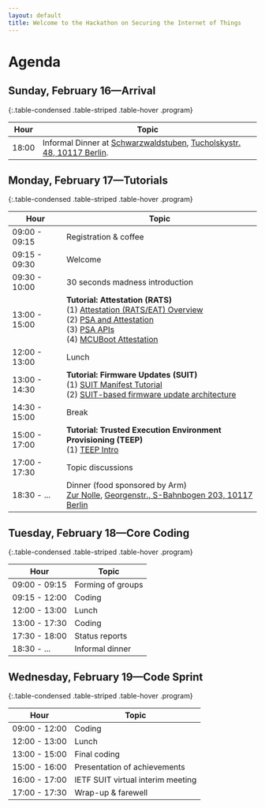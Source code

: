 ```yaml
---
layout: default
title: Welcome to the Hackathon on Securing the Internet of Things
---
```


# Agenda

## Sunday, February 16&mdash;Arrival

{:.table-condensed .table-striped .table-hover .program}

| Hour | Topic |
|---|---|
18:00 | Informal Dinner at [Schwarzwaldstuben](http://www.schwarzwaldstuben-berlin.com/), [Tucholskystr. 48, 10117 Berlin](https://goo.gl/maps/kXKiwV83LiJ2pcX39).

## Monday, February 17&mdash;Tutorials

{:.table-condensed .table-striped .table-hover .program}

| Hour | Topic |
|---|---|
09:00 - 09:15 | Registration & coffee
09:15 - 09:30 | Welcome
09:30 - 10:00 | 30 seconds madness introduction
13:00 - 15:00 | **Tutorial: Attestation (RATS)** <br> (1) [Attestation (RATS/EAT) Overview](slides/rats01.pdf) <br> (2) [PSA and Attestation](slides/rats03.pdf) <br> (3) [PSA APIs](slides/rats04.pdf) <br> (4) [MCUBoot Attestation](slides/rats02.pdf)
12:00 - 13:00 | Lunch
13:00 - 14:30 | **Tutorial: Firmware Updates (SUIT)** <br> (1) [SUIT Manifest Tutorial](slides/suit01.pdf) <br> (2) [SUIT-based firmware update architecture](slides/suit02.pdf)
14:30 - 15:00 | Break
15:00 - 17:00 | **Tutorial: Trusted Execution Environment Provisioning (TEEP)** <br> (1) [TEEP Intro](slides/teep01.pdf)
17:00 - 17:30 | Topic discussions
18:30 - ...   | Dinner (food sponsored by Arm) <br> [Zur Nolle](https://www.restaurant-nolle.de/), [Georgenstr., S-Bahnbogen 203, 10117 Berlin](https://goo.gl/maps/28Y1ZqwcbAfAkV9n6)

## Tuesday, February 18&mdash;Core Coding

{:.table-condensed .table-striped .table-hover .program}

| Hour | Topic |
|---|---|
09:00 - 09:15 | Forming of groups
09:15 - 12:00 | Coding
12:00 - 13:00 | Lunch
13:00 - 17:30 | Coding
17:30 - 18:00 | Status reports
18:30 - ...   | Informal dinner

## Wednesday, February 19&mdash;Code Sprint

{:.table-condensed .table-striped .table-hover .program}

| Hour | Topic |
|---|---|
09:00 - 12:00 | Coding
12:00 - 13:00 | Lunch
13:00 - 15:00 | Final coding
15:00 - 16:00 | Presentation of achievements
16:00 - 17:00 | IETF SUIT virtual interim meeting
17:00 - 17:30 | Wrap-up & farewell



